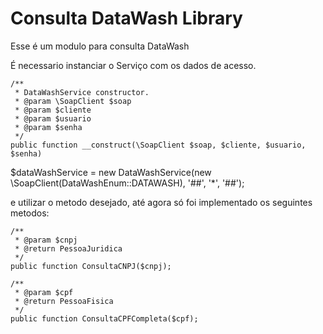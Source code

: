 # Consulta DataWash Library

Esse é um modulo para consulta DataWash

É necessario instanciar o Serviço com os dados de acesso.

    /**
     * DataWashService constructor.
     * @param \SoapClient $soap
     * @param $cliente
     * @param $usuario
     * @param $senha
     */
    public function __construct(\SoapClient $soap, $cliente, $usuario, $senha)
     
 $dataWashService = new DataWashService(new \SoapClient(DataWashEnum::DATAWASH), '##', '*', '##');
 
 e utilizar o metodo desejado, até agora só foi implementado os seguintes metodos:
 
    /**
     * @param $cnpj
     * @return PessoaJuridica
     */
    public function ConsultaCNPJ($cnpj);

    /**
     * @param $cpf
     * @return PessoaFisica
     */
    public function ConsultaCPFCompleta($cpf);
